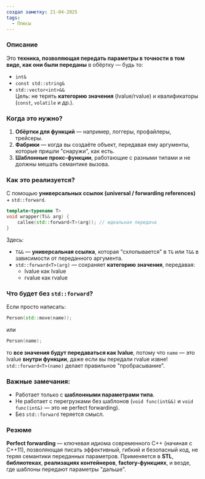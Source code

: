 ```yaml
---
создал заметку: 21-04-2025
tags:
  - Плюсы
---
```

### Описание
Это **техника, позволяющая передать параметры в точности в том виде, как они были переданы** в обёртку — будь то:
- `int&`
- `const std::string&`
- `std::vector<int>&&`  
Цель: не терять **категорию значения** (lvalue/rvalue) и квалификаторы (`const`, `volatile` и др.).
### Когда это нужно?
1. **Обёртки для функций** — например, логгеры, профайлеры, трейсеры.
2. **Фабрики** — когда вы создаёте объект, передавая ему аргументы, которые пришли "снаружи", как есть.
3. **Шаблонные прокс-функции**, работающие с разными типами и не должны мешать семантике вызова.
### Как это реализуется?
С помощью **универсальных ссылок (universal / forwarding references)** + `std::forward`.
```cpp
template<typename T>
void wrapper(T&& arg) {
    callee(std::forward<T>(arg)); // идеальная передача
}
```
Здесь:
- `T&&` — **универсальная ссылка**, которая "схлопывается" в `T&` или `T&&` в зависимости от переданного аргумента.
- `std::forward<T>(arg)` — сохраняет **категорию значения**, передавая:
    - lvalue как lvalue
    - rvalue как rvalue
### Что будет без `std::forward`?
Если просто написать:
```cpp
Person(std::move(name));
```
или
```cpp
Person(name);
```
то **все значения будут передаваться как lvalue**, потому что `name` — это lvalue **внутри функции**, даже если вы передали rvalue извне!
 `std::forward<T>(name)` делает правильное "пробрасывание".
### Важные замечания:
- Работает только с **шаблонными параметрами типа**.
- Не работает с перегрузками без шаблонов (`void func(int&&)` и `void func(int&)` — это не perfect forwarding).
- Без `std::forward` теряется смысл.
### Резюме
**Perfect forwarding** — ключевая идиома современного C++ (начиная с C++11), позволяющая писать эффективный, гибкий и безопасный код, не теряя семантики переданных параметров. Применяется в **STL**, **библиотеках**, **реализациях контейнеров**, **factory-функциях**, и везде, где шаблоны передают параметры "дальше".